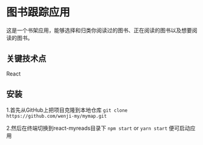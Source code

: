 # 图书跟踪应用

这是一个书架应用，能够选择和归类你阅读过的图书、正在阅读的图书以及想要阅读的图书。

## 关键技术点

React

## 安装

1.首先从GitHub上把项目克隆到本地仓库
```git clone https://github.com/wenji-my/mymap.git```<br>

2.然后在终端切换到react-myreads目录下
```npm start```
or
```yarn start```
便可启动应用
